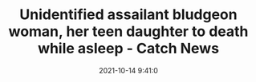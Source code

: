 ---
"title": "Unidentified assailant bludgeon woman, her teen daughter to death while asleep - Catch News"
"date": "2021-10-14 9:41:0"
"feed_name": "GOOGLENEWSINDUSTRIAL"
"feed_website": "https://news.google.com/search?q=industrial%2Bincident&hl=en-US&gl=US&ceid=US:en"
"feed_rss": "https://news.google.com/rss/search?q=industrial%2Bincident&hl=en-US&gl=US&ceid=US:en"
"link": "http://www.catchnews.com/india-news/unidentified-assailant-bludgeon-woman-her-teen-daughter-to-death-while-asleep-224685.html"
"source": "{'href': 'http://www.catchnews.com', 'title': 'Catch News'}"
"file": "_posts/2021-1-1-48aa33900695a1e0136b98d8dfae51cb24890347.md"
"accident": "0"
"drilling": "0"
"dead": "0"
"injured": "0"
"arrested": "0"
"place": "unknown place"
"where": "unknown site"
"causes": "unknown"
"place_uri": "unknown place"
---